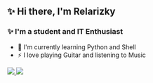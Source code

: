 ## ✨ Hi there, I'm Relarizky 

### ✨ I'm a student and IT Enthusiast

- 🌱 I'm currently learning Python and Shell
- ⚡ I love playing Guitar and listening to Music

<a href="https://github.com/anuraghazra/github-readme-stats">
  <img src="https://github-readme-stats.vercel.app/api?username=relarizky&show_icons=True">
  <img src="https://github-readme-stats.vercel.app/api/top-langs/?username=relarizky&layout=compact">
</a>
